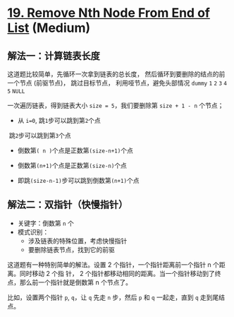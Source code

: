 # [19. Remove Nth Node From End of List](https://leetcode.com/problems/remove-nth-node-from-end-of-list/) (Medium)

## 解法一：计算链表长度

这道题⽐较简单，先循环⼀次拿到链表的总⻓度，
然后循环到要删除的结点的前⼀个节点 (前驱节点)，
跳过目标节点，
利用哑节点，避免头部情况
`dummy`     `1`     `2`     `3`     `4`     `5`     `NULL`

一次遍历链表，得到链表大小 `size = 5`，我们要删除第 `size + 1 - n` 个节点；



- 从 `i=0`, 跳`1`步可以跳到第`2`个点

​                     跳`2`步可以跳到第`3`个点

- 倒数第`( n )`个点是正数第`(size-n+1)`个点

- 倒数第`(n+1)`个点是正数第`(size-n)`个点

- 即跳`(size-n-1)`步可以跳到倒数第`(n+1)`个点



## 解法二：双指针（快慢指针）

- 关键字：倒数第 `n` 个
- 模式识别：
  - 涉及链表的特殊位置，考虑快慢指针
  - 要删除链表节点，找到它的前驱



这道题有⼀种特别简单的解法。设置 2 个指针，⼀个指针距离前⼀个指针 n 个距离。同时移动 2 个指
针， 2 个指针都移动相同的距离。当⼀个指针移动到了终点，那么前⼀个指针就是倒数第 n 个节点了。  

比如，设置两个指针 `p`, `q`，让 `q` 先走 `n` 步，然后 `p` 和 `q` 一起走，直到 `q` 走到尾结点。
